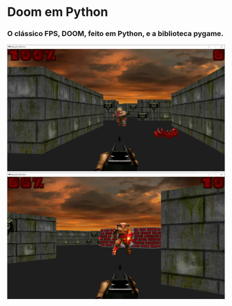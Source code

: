 <h1>Doom em Python</h1>
<h3>O clássico FPS, DOOM, feito em Python, e a biblioteca pygame.</h3>
<img src="resources/prints/1.jpeg">
<br>
<img src="resources/prints/2.jpeg">